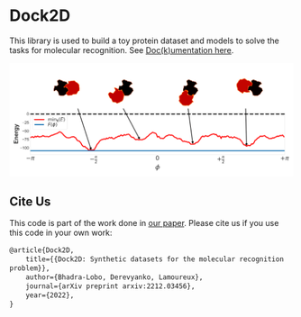 Dock2D
======
This library is used to build a toy protein dataset and models
to solve the tasks for molecular recognition. See [Doc(k)umentation here](https://lamoureux-lab.github.io/Dock2D/).

![Energy Surface](docs/source/energy_surface_local_min_pose_free_energy.png)


Cite Us
-------

This code is part of the work done in [our paper](https://arxiv.org/abs/2212.03456).
Please cite us if you use this code in your own work:

    @article{Dock2D,
        title={{Dock2D: Synthetic datasets for the molecular recognition problem}},
        author={Bhadra-Lobo, Derevyanko, Lamoureux},
        journal={arXiv preprint arxiv:2212.03456},
        year={2022},
    }
